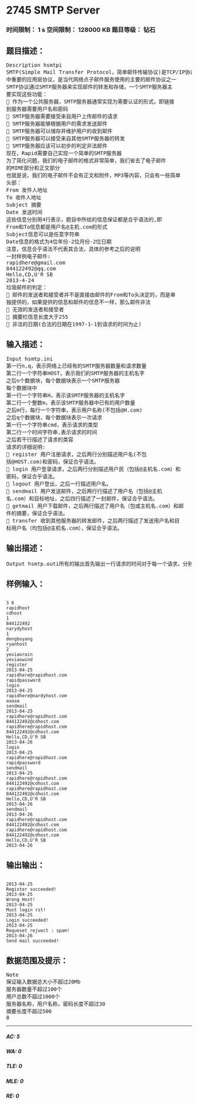 # 2745 SMTP Server   
### 时间限制： 1 s     空间限制： 128000 KB     题目等级： 钻石  
## 题目描述：  

<pre>
Description hsmtpi
SMTP(Simple Mail Transfer Protocol，简单邮件传输协议)是TCP/IP协议族  
中重要的应用层协议，是当代网络点子邮件服务使用的主要的邮件协议之一  
SMTP协议通过SMTP服务器来实现邮件的转发和存储，一个SMTP服务器主  
要实现这些功能：  
 作为一个公共服务器，SMTP服务器通常实现为需要认证的形式，即链接  
到服务器需要用户名和密码  
 SMTP服务器需要接受来自用户上传邮件的请求  
 SMTP服务器能够根据用户的需求发送邮件  
 SMTP服务器可以储存并维护用户的收到邮件  
 SMTP服务器可以接受来自其他SMTP服务器的转发  
 SMTP服务器应该可以初步的判定非法邮件  
现在，Rapid需要自己实现一个简单的SMTP服务器  
为了简化问题，我们的电子邮件的格式非常简单，我们省去了电子邮件  
的MIME部分和正文部分  
也就是说，我们的电子邮件不会有正文和附件，MP3等内容，只会有一些简单  
头部：  
From 发件人地址  
To 收件人地址  
Subject 摘要  
Date 发送时间  
这些信息分别用4行表示，题目中所给的信息保证都是合乎语法的,即  
From和To信息都是用户名@主机.com的形式  
Subject信息可以是任意字符串  
Date信息的格式为4位年份-2位月份-2位日期  
注意，信息合乎语法不代表其合法，具体的参考之后的说明  
一封样例电子邮件:  
rapidhere@gmail.com  
844122492@qq.com  
Hello,CD,U'R SB  
2013-4-24  
垃圾邮件的判定：  
 邮件的发送者和接受者并不是直接由邮件的From和To头决定的，而是单  
独提供的，如果提供的信息和邮件的信息不一样，那么邮件非法  
 无效的发送者和接受者  
 摘要栏信息长度大于255  
 非法的日期(合法的日期在1997-1-1到请求的时间为止)
</pre>
  
  
## 输入描述：  

<pre>
Input hsmtp.ini  
第一行n,q，表示网络上已经有的SMTP服务器数量和请求数量  
第二行一个字符串HOST，表示我们的SMTP服务器的主机名字  
之后n个数据块，每个数据块表示一个SMTP服务器  
每个数据块中  
第一行一个字符串H，表示该SMTP服务器的主机名字  
第二行一个整数m，表示该SMTP服务器中已有的用户数量  
之后m行，每行一个字符串，表示用户名称(不包括@H.com)  
之后q个数据块，每个数据块表示一次请求  
第一行一个字符串cmd，表示请求的类型  
第二行一个时间字符串,表示请求的时间  
之后若干行描述了请求的类容  
请求的详细说明:  
 register 用户注册请求，之后两行分别描述用户名(不包  
括@HOST.com)和密码，保证合乎语法。  
 login 用户登录请求，之后两行分别描述用户民（包括@主机名.com）和  
密码，保证合乎语法。  
 logout 用户登出，之后一行描述用户名。  
 sendmail 用户发送邮件，之后两行行描述了用户名（包括@主机  
名.com）和目标地址，之后四行描述了一封邮件，保证合乎语法。  
 getmail 用户下载邮件，之后两行描述了用户名（包或主机名.com）和邮  
件的摘要，保证合乎语法。  
 transfer 收到其他服务器的转发邮件，之后两行描述了发送用户名和目  
标用户名（均包括@主机名.com），保证合乎语法。
</pre>
  
  
## 输出描述：  

<pre>
Output hsmtp.outi所有的输出首先输出一行请求的时间对于每一个请求，分别按要求输出信息: register 如果用户名已经存在，输出"Sorry,same username has alreadyregistered!"，表示注册失败，否则输出"Register succeeded!",并且记录用户名和密码 login 如果主机名错误，输出"Wrong Host!";如果用户不存在，输出"Invalid username!";如果密码错误，输出"Wrong password!",均表示登录失败，否则输出"Login succeeded!" logout 该输入保证合法，输出"Logout succeeded : "+用户名字 sendmail 如果主机名错误，输出"Wrong Host!";如果用户未登录，输出"Must login rst!";如果是垃圾邮件，输出"Request reject : spam!";否则输出"Send mail succeeded!"53 TASK 3 - SMTP SERVER getmail 如果主机名错误，输出"Wrong Host!";如果用户未登录，输出"Must login rst!";如果没有摘要和用户名符合用户的请求，输出"Requested email not found!";否则输出"Get mail succeeded!",并且在之后的4行打印这封邮件 transfer 如果是非法邮件，输出"Request reject : spam!";否则打印"Transfer : recieved from "加发送地址;如果目标地址是本服务器，那么打印"Store the mail!"，并且储存邮件，否则打印"Transfer : send to"加目标地址;
</pre>
  
  
## 样例输入：  

<pre><code>
3 6
rapidhost
cdhost
1
844122492
narydyhost
1
dengboyang
ryanhost
2
yexiaorain
yexiaowind
register
2013-04-25
rapidhere@rapidhost.com  
rapidpassword  
login  
2013-04-25  
rapidhere@nardyhost.com  
aaaaa  
sendmail  
2013-04-25  
rapidhere@rapidhost.com  
844122492@cdhost.com  
rapidhere@rapidhost.com  
844122492@cdhost.com  
Hello,CD,U'R SB  
2013-04-26  
login  
2013-04-25  
rapidhere@rapidhost.com  
rapidpassword  
sendmail  
2013-04-25  
rapidhere@rapidhost.com  
844122492@cdhost.com  
rapidhere@rapidhost.com  
844122492@cdhost.com  
Hello,CD,U'R SB  
2013-04-26  
sendmail  
2013-04-26  
rapidhere@rapidhost.com  
844122492@cdhost.com  
rapidhere@rapidhost.com  
844122492@cdhost.com  
Hello,CD,U'R SB  
2013-04-26
</code></pre>
  
  
## 输出输出：  

<pre><code>
2013-04-25
Register succeeded!
2013-04-25
Wrong Host!
2013-04-25
Must login rst!
2013-04-25
Login succeeded!
2013-04-25
Requeset rejuect : spam!
2013-04-26
Send mail succeeded!
</code></pre>
  
  
## 数据范围及提示：  

<pre>
Note  
保证输入数据总大小不超过20Mb  
服务器数量不超过100个  
用户总数不超过1000个  
服务器名称，用户名称，密码长度不超过30  
摘要长度不超过500  
8
</pre>
  
  
***  

##### AC: 5  
##### WA: 0  
##### TLE: 0  
##### MLE: 0  
##### RE: 0  
